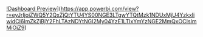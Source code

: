 [!Dashboard Preview](airbnb.jpeg)](https://app.powerbi.com/view?r=eyJrIjoiZWQ5Y2QxZjQtYTU4YS00NGE3LTgwYTQtMzk1NDUxMjU4YzkxIiwidCI6ImZkZjBjY2FhLTAzNDYtNGI2My04YzE1LTIxYmYzNGE2MmQxOCIsImMiOjZ9)
